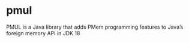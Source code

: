 # pmul
PMUL is a Java library that adds PMem programming features to Java’s foreign memory API in JDK 18
